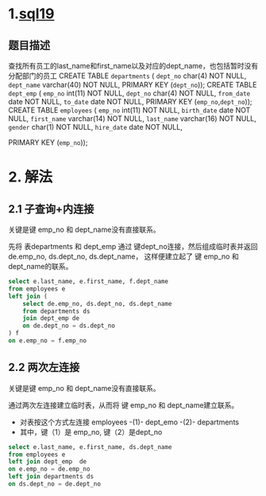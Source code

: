 # 1.[sql19](https://www.nowcoder.com/practice/5a7975fabe1146329cee4f670c27ad55?tpId=82&tags=&title=&diffculty=0&judgeStatus=0&rp=1&ru=/ta/sql&qru=/ta/sql/question-ranking)

## 题目描述

查找所有员工的last_name和first_name以及对应的dept_name，也包括暂时没有分配部门的员工
CREATE TABLE `departments` (
`dept_no` char(4) NOT NULL,
`dept_name` varchar(40) NOT NULL,
PRIMARY KEY (`dept_no`));
CREATE TABLE `dept_emp` (
`emp_no` int(11) NOT NULL,
`dept_no` char(4) NOT NULL,
`from_date` date NOT NULL,
`to_date` date NOT NULL,
PRIMARY KEY (`emp_no`,`dept_no`));
CREATE TABLE `employees` (
`emp_no` int(11) NOT NULL,
`birth_date` date NOT NULL,
`first_name` varchar(14) NOT NULL,
`last_name` varchar(16) NOT NULL,
`gender` char(1) NOT NULL,
`hire_date` date NOT NULL,

PRIMARY KEY (`emp_no`));

# 2. 解法

## 2.1 子查询+内连接

关键是键 emp_no 和 dept_name没有直接联系。

先将  表departments 和 dept_emp 通过 键dept_no连接，然后组成临时表并返回 de.emp_no, ds.dept_no, ds.dept_name， 这样便建立起了 键 emp_no 和 dept_name的联系。

```sql
select e.last_name, e.first_name, f.dept_name
from employees e
left join (
    select de.emp_no, ds.dept_no, ds.dept_name
    from departments ds
    join dept_emp de
    on de.dept_no = ds.dept_no    
) f
on e.emp_no = f.emp_no
```

## 2.2 两次左连接

关键是键 emp_no 和 dept_name没有直接联系。

通过两次左连接建立临时表，从而将 键 emp_no 和 dept_name建立联系。

- 对表按这个方式左连接 employees  -(1)-  dept_emo -(2)-  departments
- 其中，键（1）是 emp_no,  键（2）是dept_no

```sql
select e.last_name, e.first_name, ds.dept_name
from employees e
left join dept_emp  de 
on e.emp_no = de.emp_no
left join departments ds
on ds.dept_no = de.dept_no
```

